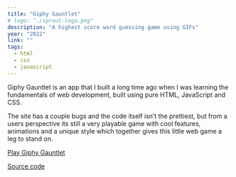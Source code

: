 ```yaml
---
title: "Giphy Gauntlet"
# logo: "./sprout-logo.png"
description: "A highest score word guessing game using GIFs"
year: "2022"
link: ""
tags:
  - html
  - css
  - javascript
---
```


Giphy Gauntlet is an app that I built a long time ago when I was learning the fundamentals of web development, built using pure HTML, JavaScript and CSS.

The site has a couple bugs and the code itself isn’t the prettiest, but from a users perspective its still a very playable game with cool features, animations and a unique style which together gives this little web game a leg to stand on.

[Play Giphy Gauntlet]()

[Source code](https://github.com/wilgru/giphy-gauntlet)
